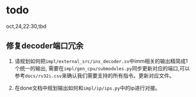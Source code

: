 # todo

oct,24,22:30,tbd

## 修复decoder端口冗余

1. 请规划如何把`impl/external_src/ins_decoder.sv`中imm相关的输出精简成1个统一的输出, 需要在`impl/gen_cpu/submodules.py`同步更新对应的端口,可以参考`docs/rv32i.csv`来确认我们需要支持的所有指令。更新对应文件。

2. 在done文档中规划输出如何和`impl/ip/ips.py`中的ip进行对接。